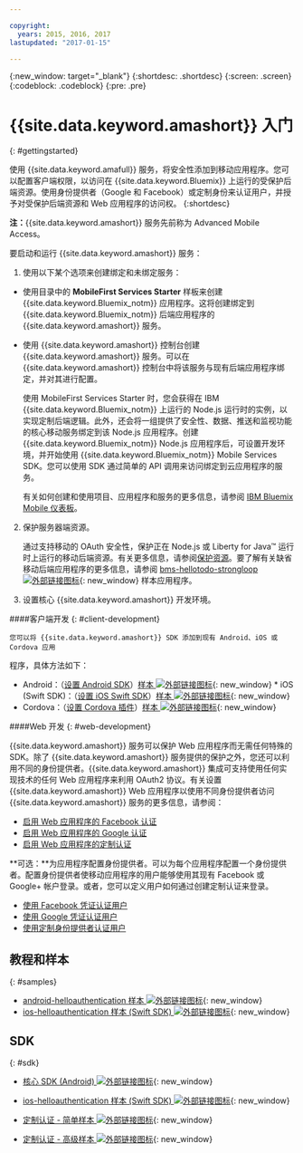 ```yaml
---

copyright:
  years: 2015, 2016, 2017
lastupdated: "2017-01-15"

---
```

{:new_window: target="_blank"}
{:shortdesc: .shortdesc}
{:screen: .screen}
{:codeblock: .codeblock}
{:pre: .pre}

# {{site.data.keyword.amashort}} 入门
{: #gettingstarted}

使用 {{site.data.keyword.amafull}} 服务，将安全性添加到移动应用程序。您可以配置客户端权限，以访问在 {{site.data.keyword.Bluemix}} 上运行的受保护后端资源。使用身份提供者（Google 和 Facebook）或定制身份来认证用户，并授予对受保护后端资源和 Web 应用程序的访问权。
{:shortdesc}

**注：**{{site.data.keyword.amashort}} 服务先前称为 Advanced Mobile Access。


要启动和运行 {{site.data.keyword.amashort}} 服务：

1. 使用以下某个选项来创建绑定和未绑定服务：
 * 使用目录中的 **MobileFirst Services Starter** 样板来创建 {{site.data.keyword.Bluemix_notm}} 应用程序。这将创建绑定到 {{site.data.keyword.Bluemix_notm}} 后端应用程序的 {{site.data.keyword.amashort}} 服务。
 * 使用 {{site.data.keyword.amashort}} 控制台创建 {{site.data.keyword.amashort}} 服务。可以在 {{site.data.keyword.amashort}} 控制台中将该服务与现有后端应用程序绑定，并对其进行配置。

   使用 MobileFirst Services Starter 时，您会获得在 IBM {{site.data.keyword.Bluemix_notm}} 上运行的 Node.js 运行时的实例，以实现定制后端逻辑。此外，还会将一组提供了安全性、数据、推送和监视功能的核心移动服务绑定到该 Node.js 应用程序。创建 {{site.data.keyword.Bluemix_notm}} Node.js 应用程序后，可设置开发环境，并开始使用 {{site.data.keyword.Bluemix_notm}} Mobile Services SDK。您可以使用 SDK 通过简单的 API 调用来访问绑定到云应用程序的服务。

	有关如何创建和使用项目、应用程序和服务的更多信息，请参阅 [IBM Bluemix Mobile 仪表板](https://console.{DomainName}/docs/mobile/index.html)。

2. 保护服务器端资源。

   通过支持移动的 OAuth 安全性，保护正在 Node.js 或 Liberty for Java&trade; 运行时上运行的移动后端资源。有关更多信息，请参阅[保护资源](protecting-resources.html)。要了解有关缺省移动后端应用程序的更多信息，请参阅 [bms-hellotodo-strongloop ![外部链接图标](../../icons/launch-glyph.svg "外部链接图标")](https://github.com/ibm-bluemix-mobile-services/bms-hellotodo-strongloop "外部链接图标"){: new_window} 样本应用程序。

3. 设置核心 {{site.data.keyword.amashort}} 开发环境。

  ####客户端开发
  {: #client-development}

	您可以将 {{site.data.keyword.amashort}} SDK 添加到现有 Android、iOS 或 Cordova 应用
程序，具体方法如下：
   * Android：（[设置 Android SDK](getting-started-android.html)）[样本 ![外部链接图标](../../icons/launch-glyph.svg "外部链接图标")](https://github.com/ibm-bluemix-mobile-services/bms-samples-android-helloauthentication "外部链接图标"){: new_window}
    * iOS (Swift SDK)：（[设置 iOS Swift SDK](getting-started-ios-swift-sdk.html)）[样本 ![外部链接图标](../../icons/launch-glyph.svg "外部链接图标")](https://github.com/ibm-bluemix-mobile-services/bms-samples-swift-helloauthentication "外部链接图标"){: new_window}    
   * Cordova：（[设置 Cordova 插件](getting-started-cordova.html)）[样本 ![外部链接图标](../../icons/launch-glyph.svg "外部链接图标")](https://github.com/ibm-bluemix-mobile-services/bms-samples-cordova-helloauthentication "外部链接图标"){: new_window}


 ####Web 开发
 {: #web-development}

   {{site.data.keyword.amashort}} 服务可以保护 Web 应用程序而无需任何特殊的 SDK。除了 {{site.data.keyword.amashort}} 服务提供的保护之外，您还可以利用不同的身份提供者。{{site.data.keyword.amashort}} 集成可支持使用任何实现技术的任何 Web 应用程序来利用 OAuth2 协议。有关设置 {{site.data.keyword.amashort}} Web 应用程序以使用不同身份提供者访问 {{site.data.keyword.amashort}} 服务的更多信息，请参阅：

   * [启用 Web 应用程序的 Facebook 认证](facebook-auth-web.html)
   * [启用 Web 应用程序的 Google 认证](google-auth-web.html)
   * [启用 Web 应用程序的定制认证](custom-auth-web.html)

**可选：**为应用程序配置身份提供者。可以为每个应用程序配置一个身份提供者。配置身份提供者使移动应用程序的用户能够使用其现有 Facebook 或 Google+ 帐户登录。或者，您可以定义用户如何通过创建定制认证来登录。
   * [使用 Facebook 凭证认证用户](facebook-auth-overview.html)
   * [使用 Google 凭证认证用户](google-auth-overview.html)
   * [使用定制身份提供者认证用户](custom-auth.html)

## 教程和样本
{: #samples}

* [android-helloauthentication 样本 ![外部链接图标](../../icons/launch-glyph.svg "外部链接图标")](https://github.com/ibm-bluemix-mobile-services/bms-samples-android-helloauthentication "外部链接图标"){: new_window}
* [ios-helloauthentication 样本 (Swift SDK) ![外部链接图标](../../icons/launch-glyph.svg "外部链接图标")](https://github.com/ibm-bluemix-mobile-services/bms-samples-swift-helloauthentication "外部链接图标"){: new_window}

## SDK
{: #sdk}

* [核心 SDK (Android) ![外部链接图标](../../icons/launch-glyph.svg "外部链接图标")](https://github.com/ibm-bluemix-mobile-services/bms-clientsdk-android-core "外部链接图标"){: new_window}

* [ios-helloauthentication 样本 (Swift SDK) ![外部链接图标](../../icons/launch-glyph.svg "外部链接图标")](https://github.com/ibm-bluemix-mobile-services/bms-samples-swift-helloauthentication "外部链接图标"){: new_window}

* [定制认证 - 简单样本 ![外部链接图标](../../icons/launch-glyph.svg "外部链接图标")](https://github.com/ibm-bluemix-mobile-services/bms-mca-custom-identity-provider-sample "外部链接图标"){: new_window}

* [定制认证 - 高级样本 ![外部链接图标](../../icons/launch-glyph.svg "外部链接图标")](https://github.com/ibm-bluemix-mobile-services/bms-mca-custom-identity-provider-with-user-management "外部链接图标"){: new_window}


